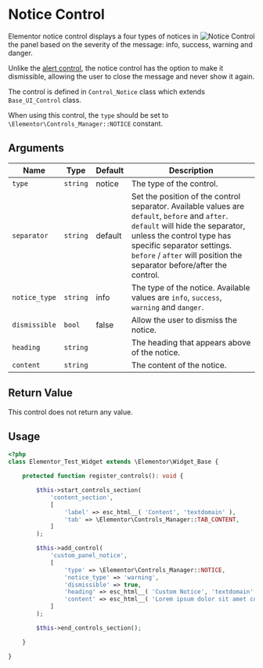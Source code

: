 # Notice Control

<Badge type="tip" vertical="top" text="Elementor Core" /> <Badge type="warning" vertical="top" text="Basic" />

<img :src="$withBase('/assets/img/controls/control-notice.png')" alt="Notice Control" style="float: right;">

Elementor notice control displays a four types of notices in the panel based on the severity of the message: info, success, warning and danger.

Unlike the [alert control](./control-alert/), the notice control has the option to make it dismissible, allowing the user to close the message and never show it again.

The control is defined in `Control_Notice` class which extends `Base_UI_Control` class.

When using this control, the `type` should be set to `\Elementor\Controls_Manager::NOTICE` constant.

## Arguments

<table>
	<thead>
		<tr>
			<th>Name</th>
			<th>Type</th>
			<th>Default</th>
			<th>Description</th>
		</tr>
	</thead>
	<tbody>
		<tr>
			<td><code>type</code></td>
			<td><code>string</code></td>
			<td>notice</td>
			<td>The type of the control.</td>
		</tr>
		<tr>
			<td><code>separator</code></td>
			<td><code>string</code></td>
			<td>default</td>
			<td>Set the position of the control separator. Available values are <code>default</code>, <code>before</code> and <code>after</code>. <code>default</code> will hide the separator, unless the control type has specific separator settings. <code>before</code> / <code>after</code> will position the separator before/after the control.</td>
		</tr>
		<tr>
			<td><code>notice_type</code></td>
			<td><code>string</code></td>
			<td>info</td>
			<td>The type of the notice. Available values are <code>info</code>, <code>success</code>, <code>warning</code> and <code>danger</code>.</td>
		</tr>
		<tr>
			<td><code>dismissible</code></td>
			<td><code>bool</code></td>
			<td>false</td>
			<td>Allow the user to dismiss the notice.</td>
		</tr>
		<tr>
			<td><code>heading</code></td>
			<td><code>string</code></td>
			<td></td>
			<td>The heading that appears above of the notice.</td>
		</tr>
		<tr>
			<td><code>content</code></td>
			<td><code>string</code></td>
			<td></td>
			<td>The content of the notice.</td>
		</tr>
	</tbody>
</table>

## Return Value

This control does not return any value.

## Usage

```php {14-23}
<?php
class Elementor_Test_Widget extends \Elementor\Widget_Base {

	protected function register_controls(): void {

		$this->start_controls_section(
			'content_section',
			[
				'label' => esc_html__( 'Content', 'textdomain' ),
				'tab' => \Elementor\Controls_Manager::TAB_CONTENT,
			]
		);

		$this->add_control(
			'custom_panel_notice',
			[
				'type' => \Elementor\Controls_Manager::NOTICE,
				'notice_type' => 'warning',
				'dismissible' => true,
				'heading' => esc_html__( 'Custom Notice', 'textdomain' ),
				'content' => esc_html__( 'Lorem ipsum dolor sit amet consectetur adipisicing elit.', 'textdomain' ),
			]
		);

		$this->end_controls_section();

	}

}
```
